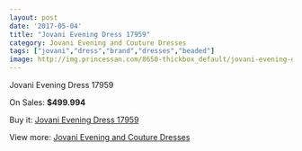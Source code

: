 ```yaml
---
layout: post
date: '2017-05-04'
title: "Jovani Evening Dress 17959"
category: Jovani Evening and Couture Dresses
tags: ["jovani","dress","brand","dresses","beaded"]
image: http://img.princessan.com/8650-thickbox_default/jovani-evening-dress-17959.jpg
---
```

Jovani Evening Dress 17959

On Sales: **$499.994**
<a href="https://www.princessan.com/en/jovani-evening-and-couture-dresses/3805-jovani-evening-dress-17959.html"><amp-img layout="responsive" width="600" height="600" src="//img.princessan.com/8650-thickbox_default/jovani-evening-dress-17959.jpg" alt="Jovani Evening Dress 17959 0" /></a>
<a href="https://www.princessan.com/en/jovani-evening-and-couture-dresses/3805-jovani-evening-dress-17959.html"><amp-img layout="responsive" width="600" height="600" src="//img.princessan.com/8651-thickbox_default/jovani-evening-dress-17959.jpg" alt="Jovani Evening Dress 17959 1" /></a>

Buy it: [Jovani Evening Dress 17959](https://www.princessan.com/en/jovani-evening-and-couture-dresses/3805-jovani-evening-dress-17959.html "Jovani Evening Dress 17959")

View more: [Jovani Evening and Couture Dresses](https://www.princessan.com/en/27-jovani-evening-and-couture-dresses "Jovani Evening and Couture Dresses")